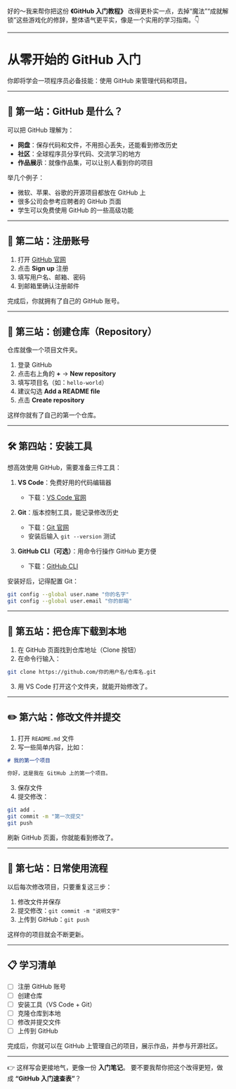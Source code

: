 好的～我来帮你把这份 **《GitHub 入门教程》** 改得更朴实一点，去掉“魔法”“成就解锁”这些游戏化的修辞，整体语气更平实，像是一个实用的学习指南。👇

---

# 从零开始的 GitHub 入门

你即将学会一项程序员必备技能：使用 GitHub 来管理代码和项目。

---

## 🚀 第一站：GitHub 是什么？

可以把 GitHub 理解为：

* **网盘**：保存代码和文件，不用担心丢失，还能看到修改历史
* **社区**：全球程序员分享代码、交流学习的地方
* **作品展示**：就像作品集，可以让别人看到你的项目

举几个例子：

* 微软、苹果、谷歌的开源项目都放在 GitHub 上
* 很多公司会参考应聘者的 GitHub 页面
* 学生可以免费使用 GitHub 的一些高级功能

---

## 🎯 第二站：注册账号

1. 打开 [GitHub 官网](https://github.com/)
2. 点击 **Sign up** 注册
3. 填写用户名、邮箱、密码
4. 到邮箱里确认注册邮件

完成后，你就拥有了自己的 GitHub 账号。

---

## 📁 第三站：创建仓库（Repository）

仓库就像一个项目文件夹。

1. 登录 GitHub
2. 点击右上角的 **+** → **New repository**
3. 填写项目名（如：`hello-world`）
4. 建议勾选 **Add a README file**
5. 点击 **Create repository**

这样你就有了自己的第一个仓库。

---

## 🛠️ 第四站：安装工具

想高效使用 GitHub，需要准备三件工具：

1. **VS Code**：免费好用的代码编辑器

   * 下载：[VS Code 官网](https://code.visualstudio.com/)
2. **Git**：版本控制工具，能记录修改历史

   * 下载：[Git 官网](https://git-scm.com/downloads)
   * 安装后输入 `git --version` 测试
3. **GitHub CLI（可选）**：用命令行操作 GitHub 更方便

   * 下载：[GitHub CLI](https://cli.github.com/)

安装好后，记得配置 Git：

```bash
git config --global user.name "你的名字"
git config --global user.email "你的邮箱"
```

---

## 📂 第五站：把仓库下载到本地

1. 在 GitHub 页面找到仓库地址（Clone 按钮）
2. 在命令行输入：

```bash
git clone https://github.com/你的用户名/仓库名.git
```

3. 用 VS Code 打开这个文件夹，就能开始修改了。

---

## ✏️ 第六站：修改文件并提交

1. 打开 `README.md` 文件
2. 写一些简单内容，比如：

```markdown
# 我的第一个项目

你好，这是我在 GitHub 上的第一个项目。
```

3. 保存文件
4. 提交修改：

```bash
git add .
git commit -m "第一次提交"
git push
```

刷新 GitHub 页面，你就能看到修改了。

---

## 🔄 第七站：日常使用流程

以后每次修改项目，只要重复这三步：

1. 修改文件并保存
2. 提交修改：`git commit -m "说明文字"`
3. 上传到 GitHub：`git push`

这样你的项目就会不断更新。

---

## 📋 学习清单

* [ ] 注册 GitHub 账号
* [ ] 创建仓库
* [ ] 安装工具（VS Code + Git）
* [ ] 克隆仓库到本地
* [ ] 修改并提交文件
* [ ] 上传到 GitHub

完成后，你就可以在 GitHub 上管理自己的项目，展示作品，并参与开源社区。

---

👉 这样写会更接地气，更像一份 **入门笔记**。
要不要我帮你把这个改得更短，做成 **“GitHub 入门速查表”**？
